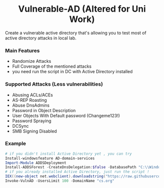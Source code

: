 <h1 align="center">
  Vulnerable-AD (Altered for Uni Work)
  <br>
</h1>

Create a vulnerable active directory that's allowing you to test most of active directory attacks in local lab.

### Main Features
- Randomize Attacks
- Full Coverage of the mentioned attacks
- you need run the script in DC with Active Directory installed 
  
### Supported Attacks (Less vulnerabilities)
- Abusing ACLs/ACEs
- AS-REP Roasting
- Abuse DnsAdmins
- Password in Object Description
- User Objects With Default password (Changeme123!)
- Password Spraying
- DCSync
- SMB Signing Disabled

### Example
```powershell
# if you didn't install Active Directory yet , you can try 
Install-windowsfeature AD-domain-services
Import-Module ADDSDeployment
Install-ADDSForest -CreateDnsDelegation:$false -DatabasePath "C:\\Windows\\NTDS" -DomainMode "7" -DomainName "cs.org" -DomainNetbiosName "cs" -ForestMode "7" -InstallDns:$true -LogPath "C:\\Windows\\NTDS" -NoRebootOnCompletion:$false -SysvolPath "C:\\Windows\\SYSVOL" -Force:$true
# if you already installed Active Directory, just run the script !
IEX((new-object net.webclient).downloadstring("https://raw.githubusercontent.com/wazehell/vulnerable-AD/master/vulnad.ps1"));
Invoke-VulnAD -UsersLimit 100 -DomainName "cs.org"
```

